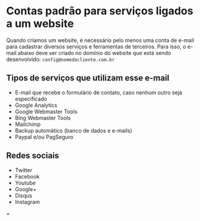 # Contas padrão para serviços ligados a um website

Quando criamos um website, é necessário pelo menos uma conta de e-mail para cadastrar diversos serviços e ferramentas de terceiros. Para isso, o e-mail abaixo deve ser criado no domínio do website que está sendo desenvolvido:
`config@nomedocliente.com.br`

## Tipos de serviços que utilizam esse e-mail
* E-mail que recebe o formulário de contato, caso nenhum outro seja especificado
* Google Analytics
* Google Webmaster Tools
* Bing Webmaster Tools
* Mailchimp
* Backup automático (banco de dados e e-mails)
* Paypal e/ou PagSeguro

## Redes sociais
* Twitter
* Facebook
* Youtube
* Google+
* Disqus
* Instagram

=
